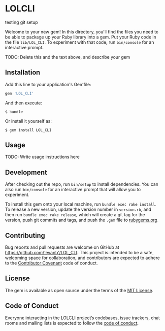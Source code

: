 # LOLCLI

testing git setup

Welcome to your new gem! In this directory, you'll find the files you need to be able to package up your Ruby library into a gem. Put your Ruby code in the file `lib/LOL_CLI`. To experiment with that code, run `bin/console` for an interactive prompt.

TODO: Delete this and the text above, and describe your gem

## Installation

Add this line to your application's Gemfile:

```ruby
gem 'LOL_CLI'
```

And then execute:

    $ bundle

Or install it yourself as:

    $ gem install LOL_CLI

## Usage

TODO: Write usage instructions here

## Development

After checking out the repo, run `bin/setup` to install dependencies. You can also run `bin/console` for an interactive prompt that will allow you to experiment.

To install this gem onto your local machine, run `bundle exec rake install`. To release a new version, update the version number in `version.rb`, and then run `bundle exec rake release`, which will create a git tag for the version, push git commits and tags, and push the `.gem` file to [rubygems.org](https://rubygems.org).

## Contributing

Bug reports and pull requests are welcome on GitHub at https://github.com/'evanb'/LOL_CLI. This project is intended to be a safe, welcoming space for collaboration, and contributors are expected to adhere to the [Contributor Covenant](http://contributor-covenant.org) code of conduct.

## License

The gem is available as open source under the terms of the [MIT License](https://opensource.org/licenses/MIT).

## Code of Conduct

Everyone interacting in the LOLCLI project’s codebases, issue trackers, chat rooms and mailing lists is expected to follow the [code of conduct](https://github.com/'evanb'/LOL_CLI/blob/master/CODE_OF_CONDUCT.md).
